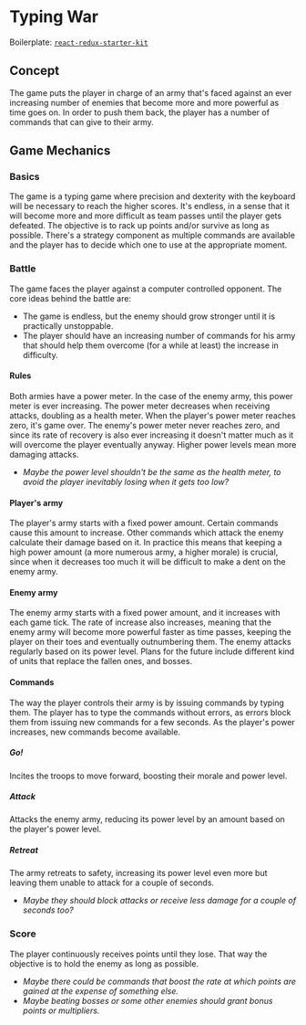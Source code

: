 Typing War
==========

Boilerplate: [`react-redux-starter-kit`](https://github.com/davezuko/react-redux-starter-kit)

## Concept

The game puts the player in charge of an army that's faced against an ever increasing number
of enemies that become more and more powerful as time goes on. In order to push them back,
the player has a number of commands that can give to their army.

## Game Mechanics

### Basics

The game is a typing game where precision and dexterity with the keyboard will be necessary
to reach the higher scores. It's endless, in a sense that it will become more and more
difficult as team passes until the player gets defeated. The objective is to rack up
points and/or survive as long as possible. There's a strategy component as multiple commands
are available and the player has to decide which one to use at the appropriate moment.

### Battle

The game faces the player against a computer controlled opponent. The core ideas behind the
battle are:

* The game is endless, but the enemy should grow stronger until it is practically unstoppable.
* The player should have an increasing number of commands for his army that should help them
overcome (for a while at least) the increase in difficulty.

#### Rules

Both armies have a power meter. In the case of the enemy army, this power meter is ever
increasing. The power meter decreases when receiving attacks, doubling as a health meter. When the player's power meter reaches zero, it's game over. The enemy's power meter never reaches zero, and since its rate of recovery is also ever increasing it doesn't matter much as it will overcome the player eventually anyway. Higher power levels mean more damaging attacks.

* _Maybe the power level shouldn't be the same as the health meter, to avoid the player
inevitably losing when it gets too low?_

#### Player's army

The player's army starts with a fixed power amount. Certain commands cause this amount
to increase. Other commands which attack the enemy calculate their damage based on it.
In practice this means that keeping a high power amount (a more numerous army, a higher morale)
is crucial, since when it decreases too much it will be difficult to make a dent on the
enemy army.

#### Enemy army

The enemy army starts with a fixed power amount, and it increases with each game tick. The
rate of increase also increases, meaning that the enemy army will become more powerful faster
as time passes, keeping the player on their toes and eventually outnumbering them. The enemy
attacks regularly based on its power level. Plans for the future include different kind of units
that replace the fallen ones, and bosses.

#### Commands

The way the player controls their army is by issuing commands by typing them. The player has
to type the commands without errors, as errors block them from issuing new commands for a few
seconds. As the player's power increases, new commands become available.

##### Go!

Incites the troops to move forward, boosting their morale and power level.

##### Attack

Attacks the enemy army, reducing its power level by an amount based on the player's power level.

##### Retreat

The army retreats to safety, increasing its power level even more but leaving them unable to
attack for a couple of seconds.

* _Maybe they should block attacks or receive less damage for a couple of seconds too?_

### Score

The player continuously receives points until they lose. That way the objective is to hold
the enemy as long as possible.

* _Maybe there could be commands that boost the rate at which points are gained at the expense
of something else._
* _Maybe beating bosses or some other enemies should grant bonus points or multipliers._
